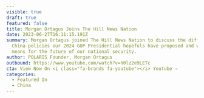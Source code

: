 ```yaml
---
visible: true
draft: true
featured: false
title: Morgan Ortagus Joins The Hill News Nation
date: 2023-06-27T16:11:15.191Z
summary: Morgan Ortagus joined The Hill News Nation to discuss the differing
  China policies our 2024 GOP Presidential hopefuls have proposed and what that
  means for the future of our national security.
author: POLARIS Founder, Morgan Ortagus
outbound: https://www.youtube.com/watch?v=h0lz2e9LETc
cta: View Now On <i class="fa-brands fa-youtube"></i> Youtube →
categories:
  - Featured In
  - China
---
```

